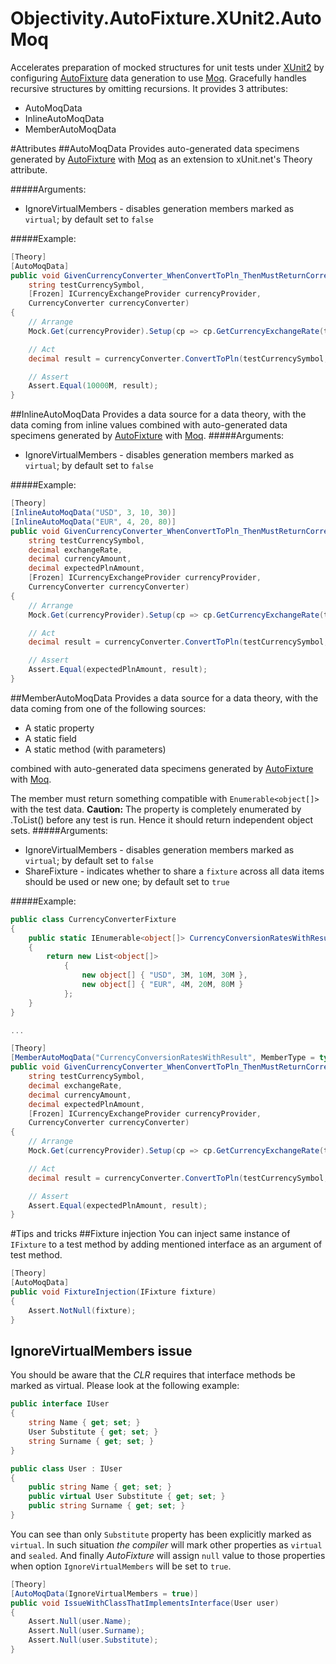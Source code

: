 # Objectivity.AutoFixture.XUnit2.AutoMoq
Accelerates preparation of mocked structures for unit tests under  [XUnit2](http://xunit.github.io/) by configuring [AutoFixture](https://github.com/AutoFixture/AutoFixture) data generation to use [Moq](https://github.com/moq/moq4). Gracefully handles recursive structures by omitting recursions.
It provides 3 attributes:
- AutoMoqData
- InlineAutoMoqData
- MemberAutoMoqData

#Attributes
##AutoMoqData
Provides auto-generated data specimens generated by [AutoFixture](https://github.com/AutoFixture/AutoFixture) with [Moq](https://github.com/moq/moq4) as an extension to xUnit.net's Theory attribute.

#####Arguments:
- IgnoreVirtualMembers - disables generation members marked as `virtual`; by default set to `false`

#####Example:
```csharp
[Theory]
[AutoMoqData]
public void GivenCurrencyConverter_WhenConvertToPln_ThenMustReturnCorrectConvertedAmount(
	string testCurrencySymbol,
    [Frozen] ICurrencyExchangeProvider currencyProvider,
    CurrencyConverter currencyConverter)
{
	// Arrange
    Mock.Get(currencyProvider).Setup(cp => cp.GetCurrencyExchangeRate(testCurrencySymbol)).Returns(100M);

    // Act 
    decimal result = currencyConverter.ConvertToPln(testCurrencySymbol, 100M);

	// Assert 
    Assert.Equal(10000M, result);
}
```

##InlineAutoMoqData
Provides a data source for a data theory, with the data coming from inline values combined with auto-generated data specimens generated by [AutoFixture](https://github.com/AutoFixture/AutoFixture) with [Moq](https://github.com/moq/moq4).
#####Arguments:
- IgnoreVirtualMembers - disables generation members marked as `virtual`; by default set to `false`

#####Example:
```csharp
[Theory]
[InlineAutoMoqData("USD", 3, 10, 30)]
[InlineAutoMoqData("EUR", 4, 20, 80)]
public void GivenCurrencyConverter_WhenConvertToPln_ThenMustReturnCorrectConvertedAmount(
	string testCurrencySymbol,
    decimal exchangeRate,
	decimal currencyAmount,
    decimal expectedPlnAmount,
    [Frozen] ICurrencyExchangeProvider currencyProvider,
    CurrencyConverter currencyConverter)
{
	// Arrange
    Mock.Get(currencyProvider).Setup(cp => cp.GetCurrencyExchangeRate(testCurrencySymbol)).Returns(exchangeRate);

    // Act 
    decimal result = currencyConverter.ConvertToPln(testCurrencySymbol, currencyAmount);

    // Assert 
    Assert.Equal(expectedPlnAmount, result);
}
```

##MemberAutoMoqData
Provides a data source for a data theory, with the data coming from one of the following sources:
- A static property
- A static field
- A static method (with parameters)

combined with auto-generated data specimens generated by [AutoFixture](https://github.com/AutoFixture/AutoFixture) with [Moq](https://github.com/moq/moq4).

The member must return something compatible with `Enumerable<object[]>` with the test data.
**Caution:** The property is completely enumerated by .ToList() before any test is run. Hence it should return independent object sets.
#####Arguments:
- IgnoreVirtualMembers - disables generation members marked as `virtual`; by default set to `false`
- ShareFixture - indicates whether to share a `fixture` across all data items should be used or new one; by default set to `true`

#####Example:
```csharp
public class CurrencyConverterFixture
{
	public static IEnumerable<object[]> CurrencyConversionRatesWithResult()
    {
    	return new List<object[]>
        	{
            	new object[] { "USD", 3M, 10M, 30M },
                new object[] { "EUR", 4M, 20M, 80M }
            };
    }
}

...

[Theory]
[MemberAutoMoqData("CurrencyConversionRatesWithResult", MemberType = typeof(CurrencyConverterFixture))]
public void GivenCurrencyConverter_WhenConvertToPln_ThenMustReturnCorrectConvertedAmount(
	string testCurrencySymbol,
	decimal exchangeRate,
	decimal currencyAmount,
	decimal expectedPlnAmount,
	[Frozen] ICurrencyExchangeProvider currencyProvider,
	CurrencyConverter currencyConverter)
{
	// Arrange
    Mock.Get(currencyProvider).Setup(cp => cp.GetCurrencyExchangeRate(testCurrencySymbol)).Returns(exchangeRate);

    // Act 
    decimal result = currencyConverter.ConvertToPln(testCurrencySymbol, currencyAmount);

    // Assert 
    Assert.Equal(expectedPlnAmount, result);
}
```

#Tips and tricks
##Fixture injection
You can inject same instance of `IFixture` to a test method by adding mentioned interface as an argument of test method.
```csharp
[Theory]
[AutoMoqData]
public void FixtureInjection(IFixture fixture)
{
	Assert.NotNull(fixture);
}
```

## IgnoreVirtualMembers issue
You should be aware that the *CLR* requires that interface methods be marked as virtual. Please look at the following example:
```csharp
public interface IUser
{
	string Name { get; set; }
	User Substitute { get; set; }
	string Surname { get; set; }
}

public class User : IUser
{
	public string Name { get; set; }
	public virtual User Substitute { get; set; }
	public string Surname { get; set; }
}
```
You can see than only `Substitute` property has been explicitly marked as `virtual`. In such situation *the compiler* will mark other properties as `virtual` and `sealed`. And finally *AutoFixture* will assign `null` value to those properties when option `IgnoreVirtualMembers` will be set to `true`.

```csharp
[Theory]
[AutoMoqData(IgnoreVirtualMembers = true)]
public void IssueWithClassThatImplementsInterface(User user)
{
	Assert.Null(user.Name);
    Assert.Null(user.Surname);
    Assert.Null(user.Substitute);
}
```